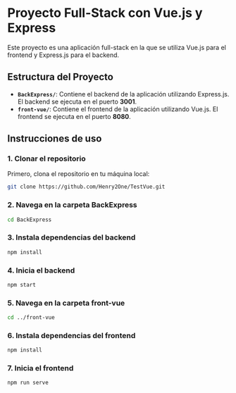 # Proyecto Full-Stack con Vue.js y Express

Este proyecto es una aplicación full-stack en la que se utiliza Vue.js para el frontend y Express.js para el backend.

## Estructura del Proyecto

- **`BackExpress/`**: Contiene el backend de la aplicación utilizando Express.js. El backend se ejecuta en el puerto **3001**.
- **`front-vue/`**: Contiene el frontend de la aplicación utilizando Vue.js. El frontend se ejecuta en el puerto **8080**.

## Instrucciones de uso

### 1. Clonar el repositorio

Primero, clona el repositorio en tu máquina local:

```bash
git clone https://github.com/Henry2One/TestVue.git
```

### 2. Navega en la carpeta BackExpress
```bash
cd BackExpress
```

### 3. Instala dependencias del backend
```bash
npm install
```

### 4. Inicia el backend
```bash
npm start
```

### 5. Navega en la carpeta front-vue
```bash
cd ../front-vue
```

### 6. Instala dependencias del frontend
```bash
npm install
```

### 7. Inicia el frontend
```bash
npm run serve
```
